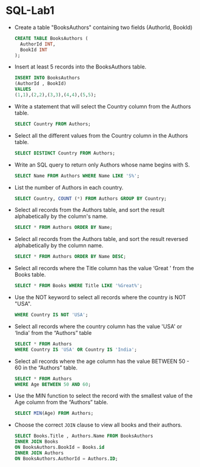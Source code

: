 # SQL-Lab1
- Create a table "BooksAuthors" containing two fields (AuthorId, BookId)
  ```SQL
  CREATE TABLE BooksAuthors (
    AuthorId INT,
    BookId INT
  );
  ```
- Insert at least 5 records into the BooksAuthors table.
  ```SQL
  INSERT INTO BooksAuthors
  (AuthorId , BookId)
  VALUES
  (1,1),(2,2),(3,3),(4,4),(5,5);
  ```
- Write a statement that will select the Country column from the Authors table.
  ```SQL
  SELECT Country FROM Authors;
  ```
- Select all the different values from the Country column in the Authors table.
  ```SQL
  SELECT DISTINCT Country FROM Authors;
  ```
- Write an SQL query to return only Authors whose name begins with S.
  ```SQL
  SELECT Name FROM Authors WHERE Name LIKE 'S%';
  ```
- List the number of Authors in each country.
  ```SQL
  SELECT Country, COUNT (*) FROM Authors GROUP BY Country;
  ```
- Select all records from the Authors table, and sort the result alphabetically by the column's name.
  ```SQL
  SELECT * FROM Authors ORDER BY Name; 
  ```
- Select all records from the Authors table, and sort the result reversed alphabetically by the column name.
  ```SQL
  SELECT * FROM Authors ORDER BY Name DESC; 
  ```
- Select all records where the Title column has the value ‘Great ' from the Books table.
  ```SQL
  SELECT * FROM Books WHERE Title LIKE '%Great%';
  ```
- Use the NOT keyword to select all records where the country is NOT "USA".
  ```SQL
  WHERE Country IS NOT 'USA';
  ```
- Select all records where the country column has the value 'USA' or ‘India' from the “Authors” table
  ```SQL
  SELECT * FROM Authors  
  WHERE Country IS 'USA' OR Country IS 'India';
  ```
- Select all records where the age column has the value BETWEEN 50 - 60 in the “Authors” table.
  ```SQL
  SELECT * FROM Authors  
  WHERE Age BETWEEN 50 AND 60;
  ```
- Use the MIN function to select the record with the smallest value of the Age column from the “Authors” table.
  ```SQL
  SELECT MIN(Age) FROM Authors;
  ```
- Choose the correct `JOIN` clause to view all books and their authors.
  ```SQL
  SELECT Books.Title , Authors.Name FROM BooksAuthors
  INNER JOIN Books
  ON BooksAuthors.BookId = Books.id
  INNER JOIN Authors
  ON BooksAuthors.AuthorId = Authors.ID;
  ```
